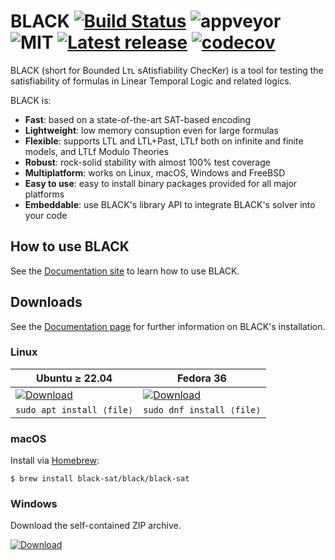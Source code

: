 # BLACK [![Build Status](https://api.cirrus-ci.com/github/black-sat/black.svg)](https://cirrus-ci.com/github/black-sat/black) ![appveyor](https://ci.appveyor.com/api/projects/status/github/black-sat/black?branch=master&svg=true) ![MIT](https://img.shields.io/badge/license-MIT-brightgreen) [![Latest release](https://badgen.net/github/release/black-sat/black)](https://github.com/black-sat/black/releases/tag/v0.10.6) [![codecov](https://codecov.io/gh/black-sat/black/branch/master/graph/badge.svg?token=ZETQF5NZ6X)](https://codecov.io/gh/black-sat/black)

BLACK (short for Bounded Lᴛʟ sAtisfiability ChecKer) is a tool for testing the
satisfiability of formulas in Linear Temporal Logic and related logics.

BLACK is:
* **Fast**: based on a state-of-the-art SAT-based encoding 
* **Lightweight**: low memory consuption even for large formulas
* **Flexible**: supports LTL and LTL+Past, LTLf both on infinite and finite models, and LTLf Modulo Theories
* **Robust**: rock-solid stability with almost 100% test coverage
* **Multiplatform**: works on Linux, macOS, Windows and FreeBSD
* **Easy to use**: easy to install binary packages provided for all major platforms
* **Embeddable**: use BLACK's library API to integrate BLACK's solver into your code

## How to use BLACK

See the [Documentation site][Doc] to learn how to use BLACK.

## Downloads

See the [Documentation page][Doc] for further information on BLACK's installation.

### Linux

| Ubuntu ≥ 22.04             | Fedora 36 |
|----------------------------|------------------------------|
| [![Download](https://badgen.net/badge/Download%20v0.10.6/.deb/green)][pkg.deb] | [![Download](https://badgen.net/badge/Download%20v0.10.6/.rpm/green)][pkg.rpm]   |
| `sudo apt install ⟨file⟩` | `sudo dnf install ⟨file⟩` |


### macOS

Install via [Homebrew][brew]:

```
$ brew install black-sat/black/black-sat
```

### Windows

Download the self-contained ZIP archive.

[![Download](https://badgen.net/badge/Download%20v0.10.6/.zip/green)][pkg.win]

[Doc]: https://www.black-sat.org
[brew]: https://brew.sh
[pkg.deb]: https://github.com/black-sat/black/releases/download/v0.10.6/black-sat-0.10.6-1.x86_64.deb
[pkg.rpm]: https://github.com/black-sat/black/releases/download/v0.10.6/black-sat-0.10.6-1.x86_64.rpm
[pkg.win]: https://github.com/black-sat/black/releases/download/v0.10.6/black-0.10.6-win-x64.zip